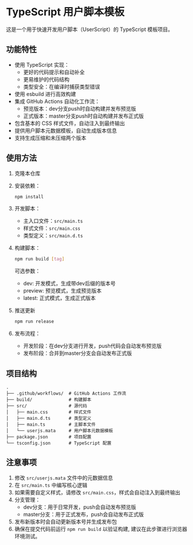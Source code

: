 # TypeScript 用户脚本模板

这是一个用于快速开发用户脚本（UserScript）的 TypeScript 模板项目。

## 功能特性

- 使用 TypeScript 实现：
  * 更好的代码提示和自动补全
  * 更易维护的代码结构
  * 类型安全：在编译时捕获类型错误
- 使用 esbuild 进行高效构建
- 集成 GitHub Actions 自动化工作流：
  * 预览版本：dev分支push时自动构建并发布预览版
  * 正式版本：master分支push时自动构建并发布正式版
- 包含基本的 CSS 样式文件，自动注入到最终输出
- 提供用户脚本元数据模板，自动生成版本信息
- 支持生成压缩和未压缩两个版本

## 使用方法

1. 克隆本仓库
   
2. 安装依赖：
   ```bash
   npm install
   ```

3. 开发脚本：
   - 主入口文件：`src/main.ts`
   - 样式文件：`src/main.css`
   - 类型定义：`src/main.d.ts`
  
4. 构建脚本：
   ```bash
   npm run build [tag]
   ```
   可选参数：
   - dev: 开发模式，生成带dev后缀的版本号
   - preview: 预览模式，生成预览版本
   - latest: 正式模式，生成正式版本

5. 推送更新
   ```bash
   npm run release
   ```

6. 发布流程：
   - 开发阶段：在dev分支进行开发，push代码会自动发布预览版
   - 发布阶段：合并到master分支会自动发布正式版

## 项目结构

```
.
├── .github/workflows/  # GitHub Actions 工作流
├── build/              # 构建脚本
├── src/                # 源代码
│   ├── main.css        # 样式文件
│   ├── main.d.ts       # 类型定义
│   ├── main.ts         # 主脚本文件
│   └── userjs.mata     # 用户脚本元数据模板
├── package.json        # 项目配置
└── tsconfig.json       # TypeScript 配置
```

## 注意事项

1. 修改 `src/userjs.mata` 文件中的元数据信息
2. 在 `src/main.ts` 中编写核心逻辑
3. 如果需要自定义样式，请修改 `src/main.css`，样式会自动注入到最终输出
4. 分支管理：
   - dev分支：用于日常开发，push会自动发布预览版
   - master分支：用于正式发布，push会自动发布正式版
5. 发布新版本时会自动更新版本号并生成发布包
6. 确保在提交代码前运行 `npm run build` 以验证构建, 建议在此步骤进行浏览器环境测试。
